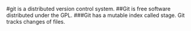 #git is a distributed version control system.
##Git is free software distributed under the GPL.
###Git has a mutable index called stage.
Git tracks changes of files.